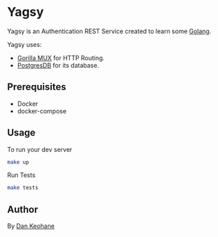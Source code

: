 # Yagsy
Yagsy is an Authentication REST Service created to learn some [Golang](https://golang.org/). 

Yagsy uses:
* [Gorilla MUX](https://github.com/gorilla/mux) for HTTP Routing.
* [PostgresDB](https://www.postgresql.org/) for its database.

## Prerequisites
* Docker 
* docker-compose

## Usage
To run your dev server
```bash
make up
```

Run Tests 
```bash
make tests
```

## Author
By [Dan Keohane](https://dkeohane.github.io/)
